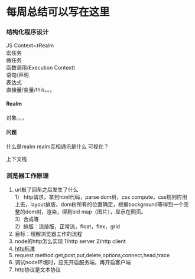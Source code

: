 # 每周总结可以写在这里
### 结构化程序设计
JS Context=》Realm<br>
宏任务<br>
微任务<br>
函数调用(Execution Context)<br>
语句/声明<br>
表达式<br>
直接量/变量/this。。。<br>

#### Realm 
对象。。。



#### 问题
什么是realm
realm互相通讯是什么
可视化？

上下文栈

### 浏览器工作原理
1. url敲了回车之后发生了什么<br>
1） http请求，拿到html代码，parse dom树，css compute，css规则应用上去，layout排版，dom树所有的位置确定，根据background等得到一个完整的dom树，渲染，得到bid map（图片），显示在网页。<br>
3）合成等<br>
2）排版：流排版，正常流，float，flex，grid<br>
2. 目标：理解浏览器工作的流程
3. node的http怎么实现
1)http server
2)http client
4. [http标准](https://tools.ietf.org/html/rfc2616)
5. request method:get,post,put,delete,options,connect,head,trace
6. 调试node环境时，应先开启服务端，再开启客户端
7. http协议是文本协议